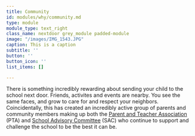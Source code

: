 ```yaml
---
title: Community
id: modules/why/community.md
type: module
module_type: text_right
class_name: nextdoor grey_module padded-module
image: "/images/IMG_1543.JPG"
caption: This is a caption
subtitle: ''
button: ''
button_icon: ''
list_items: []

---
```

There is something incredibly rewarding about sending your child to the school next door. Friends, activites and events are nearby. You see the same faces, and grow to care for and respect your neighbors. Coincidentally, this has created an incredibly active group of parents and community members making up both the [Parent and Teacher Association](/nse#ParentTeacherAssociation) (PTA) and [School Advisory Committee](/nse#7<sup>th</sup>Hour) (SAC) who continue to support and challenge the school to be the best it can be.